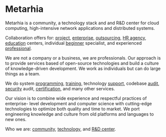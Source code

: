# Metarhia

Metarhia is a community, a technology stack and and R&D center for cloud
computing, high-intensive network applications and distributed systems.

Сollaboration offers for: [project](project.md), [enterprise](enterprise.md), [outsourcing](outsourcing.md), [HR agency](hr.md),
[education](education.md) centers, individual [beginner](beginner.md) specialist, and experienced
[professional](professional.md).

We are not a company or a business, we are professionals. Our approach is to
provide services based of open-source technologies and build a culture of
knowledge-driven development. We work as individuals but can do large things
as a team.

We do system [programming](programming.md), [training](training.md), technology [support](support.md), codebase [audit](audit.md),
[security](security.md) audit, [certification](certification.md), and many other services.

Our vision is to combine wide experience and respectful practices of enterprise-
level development and computer science with cutting-edge technologies to optimize
both quality and time to market. We port engineering knowledge and culture from
old platforms and languages to new ones.

Who we are: [community](community.md), [technology](technology.md), and [R&D center](rnd.md).
